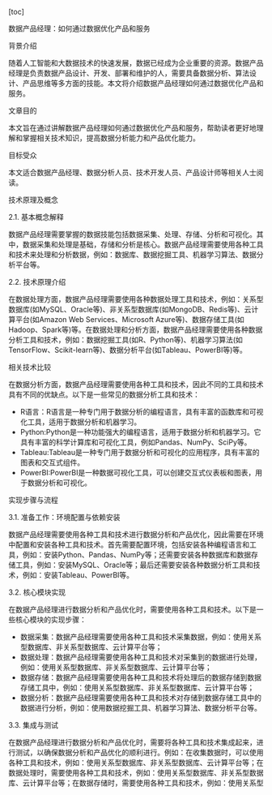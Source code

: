 
[toc]                    
                
                
数据产品经理：如何通过数据优化产品和服务

背景介绍

随着人工智能和大数据技术的快速发展，数据已经成为企业重要的资源。数据产品经理是负责数据产品设计、开发、部署和维护的人，需要具备数据分析、算法设计、产品思维等多方面的技能。本文将介绍数据产品经理如何通过数据优化产品和服务。

文章目的

本文旨在通过讲解数据产品经理如何通过数据优化产品和服务，帮助读者更好地理解和掌握相关技术知识，提高数据分析能力和产品优化能力。

目标受众

本文适合数据产品经理、数据分析人员、技术开发人员、产品设计师等相关人士阅读。

技术原理及概念

2.1. 基本概念解释

数据产品经理需要掌握的数据技能包括数据采集、处理、存储、分析和可视化。其中，数据采集和处理是基础，存储和分析是核心。数据产品经理需要使用各种工具和技术来处理和分析数据，例如：数据库、数据挖掘工具、机器学习算法、数据分析平台等。

2.2. 技术原理介绍

在数据处理方面，数据产品经理需要使用各种数据处理工具和技术，例如：关系型数据库(如MySQL、Oracle等)、非关系型数据库(如MongoDB、Redis等)、云计算平台(如Amazon Web Services、Microsoft Azure等)、数据存储工具(如Hadoop、Spark等)等。在数据处理和分析方面，数据产品经理需要使用各种数据分析工具和技术，例如：数据挖掘工具(如R、Python等)、机器学习算法(如TensorFlow、Scikit-learn等)、数据分析平台(如Tableau、PowerBI等)等。

相关技术比较

在数据分析方面，数据产品经理需要使用各种工具和技术，因此不同的工具和技术具有不同的优缺点。以下是一些常见的数据分析工具和技术：

- R语言：R语言是一种专门用于数据分析的编程语言，具有丰富的函数库和可视化工具，适用于数据分析和机器学习。
- Python:Python是一种功能强大的编程语言，适用于数据分析和机器学习。它具有丰富的科学计算库和可视化工具，例如Pandas、NumPy、SciPy等。
- Tableau:Tableau是一种专门用于数据分析和可视化的应用程序，具有丰富的图表和交互式组件。
- PowerBI:PowerBI是一种数据可视化工具，可以创建交互式仪表板和图表，用于数据分析和可视化。

实现步骤与流程

3.1. 准备工作：环境配置与依赖安装

数据产品经理需要使用各种工具和技术进行数据分析和产品优化，因此需要在环境中配置和安装各种工具和技术。首先需要配置环境，包括安装各种编程语言和工具，例如：安装Python、Pandas、NumPy等；还需要安装各种数据库和数据存储工具，例如：安装MySQL、Oracle等；最后还需要安装各种数据分析工具和技术，例如：安装Tableau、PowerBI等。

3.2. 核心模块实现

在数据产品经理进行数据分析和产品优化时，需要使用各种工具和技术。以下是一些核心模块的实现步骤：

- 数据采集：数据产品经理需要使用各种工具和技术采集数据，例如：使用关系型数据库、非关系型数据库、云计算平台等；
- 数据处理：数据产品经理需要使用各种工具和技术对采集到的数据进行处理，例如：使用关系型数据库、非关系型数据库、云计算平台等；
- 数据存储：数据产品经理需要使用各种工具和技术将处理后的数据存储到数据存储工具中，例如：使用关系型数据库、非关系型数据库、云计算平台等；
- 数据分析：数据产品经理需要使用各种工具和技术对存储到数据存储工具中的数据进行分析，例如：使用数据挖掘工具、机器学习算法、数据分析平台等。

3.3. 集成与测试

在数据产品经理进行数据分析和产品优化时，需要将各种工具和技术集成起来，进行测试，以确保数据分析和产品优化的顺利进行。例如：在收集数据时，可以使用各种工具和技术，例如：使用关系型数据库、非关系型数据库、云计算平台等；在数据处理时，需要使用各种工具和技术，例如：使用关系型数据库、非关系型数据库、云计算平台等；在数据存储时，需要使用各种工具和技术，例如：使用关系型

